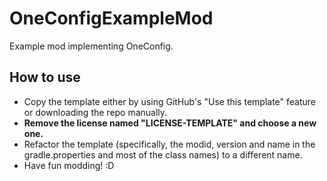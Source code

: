 # OneConfigExampleMod
Example mod implementing OneConfig.

## How to use

- Copy the template either by using GitHub's "Use this template" feature or downloading the repo manually.
- **Remove the license named "LICENSE-TEMPLATE" and choose a new one.**
- Refactor the template (specifically, the modid, version and name in the gradle.properties and most of the class names)
  to a different name.
- Have fun modding! :D
